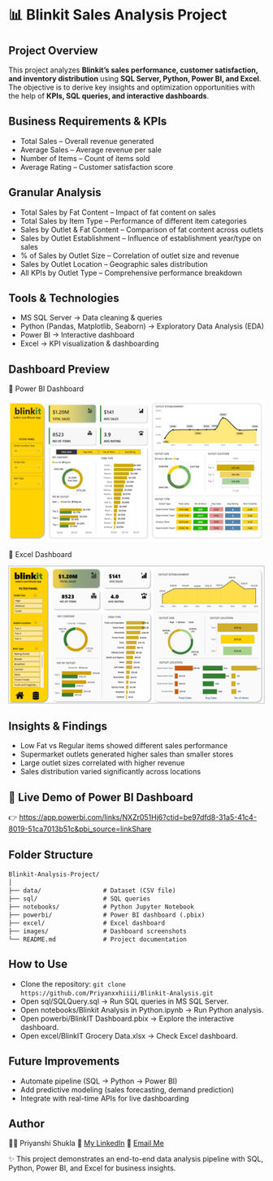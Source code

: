# 📊 Blinkit Sales Analysis Project

## Project Overview
This project analyzes **Blinkit’s sales performance, customer satisfaction, and inventory distribution** using **SQL Server, Python, Power BI, and Excel**.
The objective is to derive key insights and optimization opportunities with the help of **KPIs, SQL queries, and interactive dashboards**.

## Business Requirements & KPIs
- Total Sales – Overall revenue generated
- Average Sales – Average revenue per sale
- Number of Items – Count of items sold
- Average Rating – Customer satisfaction score

## Granular Analysis
- Total Sales by Fat Content – Impact of fat content on sales
- Total Sales by Item Type – Performance of different item categories
- Sales by Outlet & Fat Content – Comparison of fat content across outlets
- Sales by Outlet Establishment – Influence of establishment year/type on sales
- % of Sales by Outlet Size – Correlation of outlet size and revenue
- Sales by Outlet Location – Geographic sales distribution
- All KPIs by Outlet Type – Comprehensive performance breakdown

## Tools & Technologies
- MS SQL Server → Data cleaning & queries
- Python (Pandas, Matplotlib, Seaborn) → Exploratory Data Analysis (EDA)
- Power BI → Interactive dashboard
- Excel → KPI visualization & dashboarding

## Dashboard Preview
📌 Power BI Dashboard
<p align="center"> <img src="powerbi/blinkit powerbi.png" width="700"/> </p>
📌 Excel Dashboard
<p align="center"> <img src="excel/blinkit excel.png" width="700"/> </p>

## Insights & Findings
- Low Fat vs Regular items showed different sales performance
- Supermarket outlets generated higher sales than smaller stores
- Large outlet sizes correlated with higher revenue
- Sales distribution varied significantly across locations

## 🚀 Live Demo of Power BI Dashboard
👉 https://app.powerbi.com/links/NXZr051Hj6?ctid=be97dfd8-31a5-41c4-8019-51ca7013b51c&pbi_source=linkShare

## Folder Structure
```
Blinkit-Analysis-Project/
│
├── data/                 # Dataset (CSV file)
├── sql/                  # SQL queries
├── notebooks/            # Python Jupyter Notebook
├── powerbi/              # Power BI dashboard (.pbix)
├── excel/                # Excel dashboard
├── images/               # Dashboard screenshots
└── README.md             # Project documentation
```

## How to Use
- Clone the repository:
```git clone https://github.com/Priyanxxhiiii/Blinkit-Analysis.git```
- Open sql/SQLQuery.sql → Run SQL queries in MS SQL Server.
- Open notebooks/Blinkit Analysis in Python.ipynb → Run Python analysis.
- Open powerbi/BlinkIT Dashboard.pbix → Explore the interactive dashboard.
- Open excel/BlinkIT Grocery Data.xlsx → Check Excel dashboard.

## Future Improvements
- Automate pipeline (SQL → Python → Power BI)
- Add predictive modeling (sales forecasting, demand prediction)
- Integrate with real-time APIs for live dashboarding

## Author
👩‍💻 Priyanshi Shukla
🔗 [My LinkedIn](https://www.linkedin.com/in/priyanshi-shukla-a6699b24a)
📧 [Email Me](mailto:priyanshishukla250604@gmail.com)

✨ This project demonstrates an end-to-end data analysis pipeline with SQL, Python, Power BI, and Excel for business insights.
